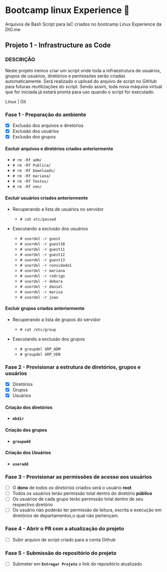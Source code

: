 # Bootcamp linux Experience :rocket:

Arquivos de Bash Script para IaC criados no bootcamp Linux Experience da DIO.me

## Projeto 1 - Infrastructure as Code

### DESCRIÇÃO

Neste projeto iremos criar um script onde toda a infraestrutura de usuários, grupos de usuários, diretórios e permissões serão criadas automaticamente. Será realizado o upload do arquivo de script no GitHub para futuras reutilizações do script. Sendo assim, toda nova máquina virtual que for iniciada já estará pronta para uso quando o script for executado.

Linux | Git

### Fase 1 - Preparação do ambiente
  
* [X] Exclusão dos arquivos e diretórios
* [X] Exclusão dos usuários
* [X] Exclusão dos grupos

#### Excluir arquivos e diretórios criados anteriormente

* `# rm -Rf adm/`
* `# rm -Rf Publica/`
* `# rm -Rf Downloads/`
* `# rm -Rf mariana/`
* `# rm -Rf Textos/`
* `# rm -Rf ven/`

#### Excluir usuários criados anteriormente

* Recuperando a lista de usuários no servidor
  * `# cat etc/passwd`

* Executando a exclusão dos usuários
  * `# userdel -r guest`
  * `# userdel -r guest10`
  * `# userdel -r guest11`
  * `# userdel -r guest12`
  * `# userdel -r guest13`
  * `# userdel -r convidado1`
  * `# userdel -r mariana`
  * `# userdel -r rodrigo`
  * `# userdel -r debora`
  * `# userdel -r daniel`
  * `# userdel -r marisa`
  * `# userdel -r joao`

#### Excluir grupos criados anteriormente

* Recuperando a lista de grupos do servidor
  * `# cat /etc/group`

* Executando a exclusão dos grupos
  * `# groupdel GRP_ADM`
  * `# groupdel GRP_VEN`

### Fase 2 - Provisionar a estrutura de diretórios, grupos e usuários

* [X] Diretórios
* [X] Grupos
* [X] Usuários

#### Criação dos diretórios

* **`mkdir`**

#### Criação dos grupos

* **`groupadd`**

#### Criação dos Usuários

* **`useradd`**

### Fase 3 - Provisionar as permissões de acesso aos usuários

* [ ] O **dono** de *todos os diretórios* criados será o usuário **root**
* [ ] Todos os usuários terão permissão total dentro do diretório **público**
* [ ] Os usuários de cada grupo terão permissão total dentro de seu respectivo diretório
* [ ] Os usuário não poderão ter permissão de leitura, escrita e execução em diretórios de departamentos,o qual não pertençam.

### Fase 4 - Abrir o PR com a atualização do projeto

* [ ] Subir arquivo de script criado para a conta Github

### Fase 5 - Submissão do repositório do projeto

* [ ] Submeter em **`Entregar Projeto`** o link do repositório atualizado
